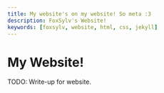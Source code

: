 ```yaml
---
title: My website's on my website! So meta :3
description: FoxSylv's Website!
keywords: [foxsylv, website, html, css, jekyll]
---
```


<div class="full-width centered-text space60px">
    <h1>
        My Website!
    </h1>
</div>
<div class="full-width centered-text">
    <p>
        TODO: Write-up for website.
    </p>
</div>
